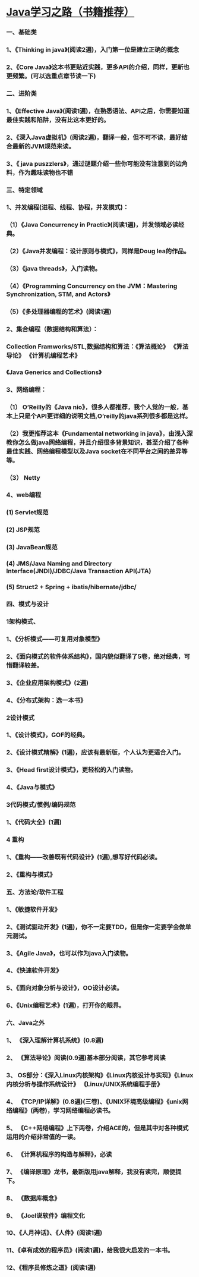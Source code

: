 # [Java学习之路（书籍推荐）](http://www.cnblogs.com/WangBoBlog/p/7622753.html)

### 一、基础类

### 1、《Thinking in java》(阅读2遍)，入门第一位是建立正确的概念

### 2、《Core Java》这本书更贴近实践，更多API的介绍，同样，更新也更频繁。(可以选重点章节读一下)

### 二、进阶类

### 1、《Effective Java》(阅读1遍)，在熟悉语法、API之后，你需要知道最佳实践和陷阱，没有比这本更好的。

### 2、《深入Java虚拟机》(阅读2遍)，翻译一般，但不可不读，最好结合最新的JVM规范来读。

### 3、《 java puszzlers》，通过谜题介绍一些你可能没有注意到的边角料，作为趣味读物也不错

### 三、特定领域

### 1、并发编程(进程、线程、协程，并发模式)：

### （1）《Java Concurrency in Practic》(阅读1遍)，并发领域必读经典。

### （2）《Java并发编程：设计原则与模式》，同样是Doug lea的作品。

### （3）《java threads》，入门读物。

### （4）《Programming Concurrency on the JVM：Mastering Synchronization, STM, and Actors》

### （5）《多处理器编程的艺术》(阅读1遍)

### 2、集合编程（数据结构和算法）：

### Collection Framworks/STL,数据结构和算法：《算法概论》 《算法导论》 《计算机编程艺术》

### 《Java Generics and Collections》

### 3、网络编程：

### （1） O’Reilly的《Java nio》，很多人都推荐，我个人觉的一般，基本上只是个API更详细的说明文档,O’reilly的java系列很多都是这样。

### （2）我更推荐这本《Fundamental networking in java》，由浅入深教你怎么做java网络编程，并且介绍很多背景知识，甚至介绍了各种最佳实践、网络编程模型以及Java socket在不同平台之间的差异等等。

### （3） Netty

### 4、web编程

### (1) Servlet规范

### (2) JSP规范

### (3) JavaBean规范

### (4) JMS/Java Naming and Directory Interface(JNDI)/JDBC/Java Transaction API(JTA)

### (5) Struct2 + Spring + ibatis/hibernate/jdbc/

### 四、模式与设计

### 1架构模式、

### 1、《分析模式——可复用对象模型》

### 2、《面向模式的软件体系结构》，国内貌似翻译了5卷，绝对经典，可惜翻译较差。

### 3、《企业应用架构模式》(2遍)

### 4、《分布式架构：选一本书》

### 2设计模式

### 1、《设计模式》，GOF的经典。

### 2、《设计模式精解》(1遍)，应该有最新版，个人认为更适合入门。

### 3、《Head first设计模式》，更轻松的入门读物。

### 4、《Java与模式》

### 3代码模式/惯例/编码规范

### 1、《代码大全》(1遍)

### 4 重构

### 1、《重构——改善既有代码设计》(1遍),想写好代码必读。

### 2、《重构与模式》

### 五、方法论/软件工程

### 1、《敏捷软件开发》

### 2、《测试驱动开发》(1遍)，你不一定要TDD，但是你一定要学会做单元测试。

### 3、《Agile Java》，也可以作为java入门读物。

### 4、《快速软件开发》

### 5、《面向对象分析与设计》，OO设计必读。

### 6、《Unix编程艺术》(1遍)，打开你的眼界。

### 六、Java之外

### 1、 《深入理解计算机系统》(0.8遍)

### 2、 《算法导论》阅读(0.9遍)基本部分阅读，其它参考阅读

### 3、   OS部分：《深入Linux内核架构》《Linux内核设计与实现》《Linux内核分析与操作系统设计》 《Linux/UNIX系统编程手册》

### 4、 《TCP/IP详解》(0.8遍)(三卷)、《UNlX环境高级编程》《unix网络编程》(两卷)，学习网络编程必读书。

### 5、 《C++网络编程》上下两卷，介绍ACE的，但是其中对各种模式运用的介绍非常值的一读。

### 6、 《计算机程序的构造与解释》，必读

### 7、 《编译原理》龙书，最新版用java解释，我没有读完，顺便提下。

### 8、 《数据库概念》

### 9、 《Joel说软件》编程文化

### 10、《人月神话》、《人件》(阅读1遍)

### 11、《卓有成效的程序员》(阅读1遍)，给我很大启发的一本书。

### 12、《程序员修炼之道》(阅读1遍)

